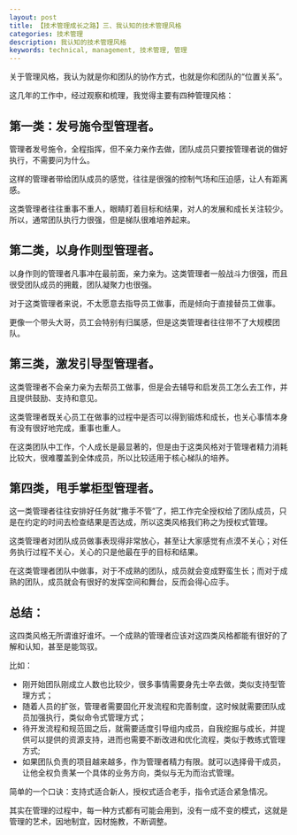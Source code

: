 ```yaml
---
layout: post
title: 【技术管理成长之路】三、我认知的技术管理风格
categories: 技术管理
description: 我认知的技术管理风格
keywords: technical, management, 技术管理, 管理
---
```


关于管理风格，我认为就是你和团队的协作方式，也就是你和团队的“位置关系”。

这几年的工作中，经过观察和梳理，我觉得主要有四种管理风格：

## 第一类：发号施令型管理者。

管理者发号施令，全程指挥，但不亲力亲作去做，团队成员只要按管理者说的做好执行，不需要问为什么。

这样的管理者带给团队成员的感觉，往往是很强的控制气场和压迫感，让人有距离感。

这类管理者往往重事不重人，眼睛盯着目标和结果，对人的发展和成长关注较少。所以，通常团队执行力很强，但是梯队很难培养起来。

## 第二类，以身作则型管理者。

以身作则的管理者凡事冲在最前面，亲力亲为。这类管理者一般战斗力很强，而且很受团队成员的拥戴，团队凝聚力也很强。

对于这类管理者来说，不太愿意去指导员工做事，而是倾向于直接替员工做事。

更像一个带头大哥，员工会特别有归属感，但是这类管理者往往带不了大规模团队。


## 第三类，激发引导型管理者。

这类管理者不会亲力亲为去帮员工做事，但是会去辅导和启发员工怎么去工作，并且提供鼓励、支持和意见。

这类管理者既关心员工在做事的过程中是否可以得到锻炼和成长，也关心事情本身有没有很好地完成，重事也重人。

在这类团队中工作，个人成长是最显著的，但是由于这类风格对于管理者精力消耗比较大，很难覆盖到全体成员，所以比较适用于核心梯队的培养。

## 第四类，甩手掌柜型管理者。

这一类管理者往往安排好任务就“撒手不管”了，把工作完全授权给了团队成员，只是在约定的时间去检查结果是否达成，所以这类风格我们称之为授权式管理。

这类管理者对团队成员做事表现得非常放心，甚至让大家感觉有点漠不关心；对任务执行过程不关心，关心的只是他最在乎的目标和结果。

在这类管理者团队中做事，对于不成熟的团队，成员就会变成野蛮生长；而对于成熟的团队，成员就会有很好的发挥空间和舞台，反而会得心应手。



## 总结：

这四类风格无所谓谁好谁坏。一个成熟的管理者应该对这四类风格都能有很好的了解和认知，甚至是能驾驭。

比如：
- 刚开始团队刚成立人数也比较少，很多事情需要身先士卒去做，类似支持型管理方式；
- 随着人员的扩张，管理者需要固化开发流程和完善制度，这时候就需要团队成员加强执行，类似命令式管理方式；
- 待开发流程和规范固之后，就需要适度引导组内成员，自我挖掘与成长，并提供可以提供的资源支持，进而也需要不断改进和优化流程，类似于教练式管理方式;
- 如果团队负责的项目越来越多，作为管理者精力有限。就可以选择骨干成员，让他全权负责某一个具体的业务方向，类似与无为而治式管理。

简单的一个口诀：支持式适合新人，授权式适合老手，指令式适合紧急情况。


其实在管理的过程中，每一种方式都有可能会用到，没有一成不变的模式，这就是管理的艺术，因地制宜，因材施教，不断调整。